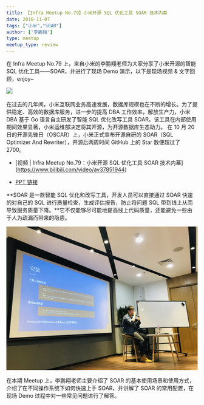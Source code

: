 ```yaml
---
title: 【Infra Meetup No.79】小米开源 SQL 优化工具 SOAR 技术内幕
date: 2018-11-07
tags: ["小米","SOAR"]
author: ['李鹏翔']
type: meetup
meetup_type: review
---
```


在 Infra Meetup No.79 上，来自小米的李鹏翔老师为大家分享了小米开源的智能 SQL 优化工具——SOAR，并进行了现场 Demo 演示，以下是现场视频 & 文字回顾，enjoy~

![](media/meetup-79-20181107/1.jpg)

在过去的几年间，小米互联网业务高速发展，数据库规模也在不断的增长。为了提供稳定、高效的数据库服务，进一步的提高 DBA 工作效率，解放生产力，小米 DBA 基于 Go 语言自主研发了智能 SQL 优化改写工具 SOAR。该工具在内部使用期间效果显著，小米运维部决定将其开源，为开源数据库生态助力。 在 10 月 20 日的开源先锋日（OSCAR）上，小米正式宣布开源自研的 SOAR（SQL Optimizer And Rewriter），开源后两周时间 GitHub 上的 Star 数便超过了 2700。

- [视频 | Infra Meetup No.79：小米开源 SQL 优化工具 SOAR 技术内幕]
(https://www.bilibili.com/video/av37851944)

- [PPT 链接](https://eyun.baidu.com/s/3raldaMS)

**SOAR 是一款智能 SQL 优化和改写工具，开发人员可以直接通过 SOAR 快速的对自己的 SQL 进行质量检查，生成评估报告，防止将问题 SQL 带到线上从而导致服务质量下降。**它不仅能够尽可能地提高线上代码质量，还能避免一些由于人为疏漏而带来的隐患。

![](media/meetup-79-20181107/2.jpg)

在本期 Meetup 上，李鹏翔老师主要介绍了 SOAR 的基本使用场景和使用方式，介绍了在不同操作系统下如何快速上手 SOAR，并讲解了 SOAR 的常用配置，在现场 Demo 过程中对一些常见问题进行了解答。





